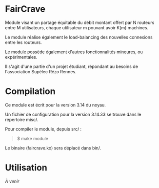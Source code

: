 # FairCrave

Module visant un partage équitable du débit montant offert par N routeurs entre M utilisateurs, chaque utilisateur m pouvant avoir K(m) machines.

Le module réalise également le load-balancing des nouvelles connexions entre les routeurs.

Le module possède également d'autres fonctionnalités mineures, ou expérimentales.

Il s'agit d'une partie d'un projet étudiant, répondant au besoins de l'association Supélec Rézo Rennes.

# Compilation

Ce module est écrit pour la version 3.14 du noyau.

Un fichier de configuration pour la version 3.14.33 se trouve dans le répertoire misc/.

Pour compiler le module, depuis src/ :

> $ make module

Le binaire (faircrave.ko) sera déplacé dans bin/.

# Utilisation

*À venir*

